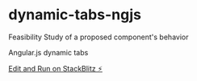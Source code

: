 # dynamic-tabs-ngjs

Feasibility Study of a proposed component's behavior

Angular.js dynamic tabs

[Edit and Run on StackBlitz ⚡️](https://stackblitz.com/edit/dynamic-tabs-ngjs)

